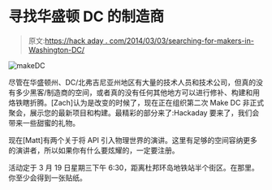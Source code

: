 # 寻找华盛顿 DC 的制造商

> 原文:[https://hack aday . com/2014/03/03/searching-for-makers-in-Washington-DC/](https://hackaday.com/2014/03/03/searching-for-makers-in-washington-dc/)

![makeDC](../Images/2e83922920ea979f77becee7b0be58e5.png)

尽管在华盛顿州、DC/北弗吉尼亚州地区有大量的技术人员和技术公司，但真的没有多少黑客/制造商的空间，或者真的没有任何其他地方可以进行修补、构建和用烙铁瞎折腾。[Zach]认为是改变的时候了，现在正在组织第二次 Make DC 非正式聚会，展示您的最新项目和构建。最精彩的部分来了:Hackaday 要来了，我们会带来一些甜蜜的礼物。

现在[Matt]有两个关于将 API 引入物理世界的演讲。这里有足够的空间容纳更多的演讲者，所以如果你有什么要炫耀的，一定要注册。

活动定于 3 月 19 日星期三下午 6:30，距离杜邦环岛地铁站半个街区。在那里。你至少会得到一张贴纸。